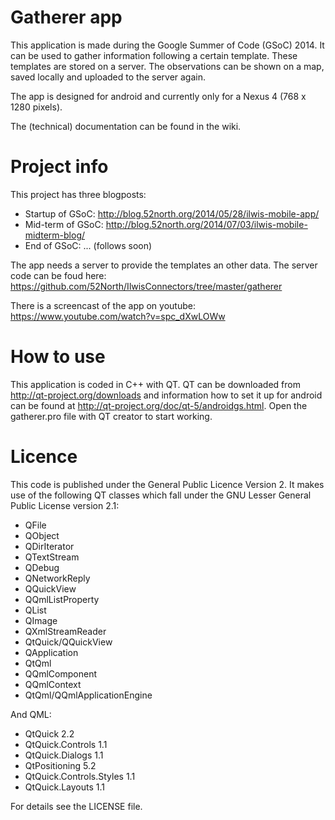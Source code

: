 Gatherer app
============================

This application is made during the Google Summer of Code (GSoC) 2014. It can be used to gather information following a certain template. These templates are stored on a server. The observations can be shown on a map, saved locally and uploaded to the server again.

The app is designed for android and currently only for a Nexus 4 (768 x 1280 pixels).

The (technical) documentation can be found in the wiki.

Project info
============================
This project has three blogposts:
* Startup of GSoC: http://blog.52north.org/2014/05/28/ilwis-mobile-app/
* Mid-term of GSoC: http://blog.52north.org/2014/07/03/ilwis-mobile-midterm-blog/
* End of GSoC: ... (follows soon)

The app needs a server to provide the templates an other data. The server code can be foud here: https://github.com/52North/IlwisConnectors/tree/master/gatherer

There is a screencast of the app on youtube:
https://www.youtube.com/watch?v=spc_dXwLOWw

How to use
============================
This application is coded in C++ with QT. QT can be downloaded from http://qt-project.org/downloads and information how to set it up for android can be found at http://qt-project.org/doc/qt-5/androidgs.html.
Open the gatherer.pro file with QT creator to start working.

Licence
============================
This code is published under the General Public Licence Version 2.
It makes use of the following QT classes which fall under the GNU Lesser General Public License version 2.1:
- QFile
- QObject
- QDirIterator
- QTextStream
- QDebug
- QNetworkReply
- QQuickView
- QQmlListProperty
- QList
- QImage
- QXmlStreamReader
- QtQuick/QQuickView
- QApplication
- QtQml
- QQmlComponent
- QQmlContext
- QtQml/QQmlApplicationEngine

And QML:
- QtQuick 2.2
- QtQuick.Controls 1.1
- QtQuick.Dialogs 1.1
- QtPositioning 5.2
- QtQuick.Controls.Styles 1.1
- QtQuick.Layouts 1.1

For details see the LICENSE file.
